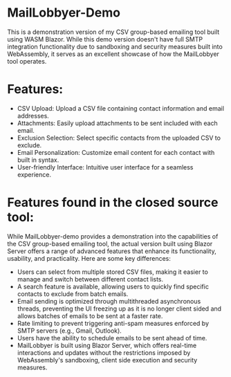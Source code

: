 # MailLobbyer-Demo
This is a demonstration version of my CSV group-based emailing tool built using WASM Blazor. While this demo version doesn't have full SMTP integration functionality due to sandboxing and security measures built into WebAssembly, it serves as an excellent showcase of how the MailLobbyer tool operates.

# Features:
- CSV Upload: Upload a CSV file containing contact information and email addresses.
- Attachments: Easily upload attachments to be sent included with each email.
- Exclusion Selection: Select specific contacts from the uploaded CSV to exclude.
- Email Personalization: Customize email content for each contact with built in syntax.
- User-friendly Interface: Intuitive user interface for a seamless experience.

# Features found in the closed source tool:
While MailLobbyer-demo provides a demonstration into the capabilities of the CSV group-based emailing tool, the actual version built using Blazor Server offers a range of advanced features that enhance its functionality, usability, and practicality. Here are some key differences:

- Users can select from multiple stored CSV files, making it easier to manage and switch between different contact lists.
- A search feature is available, allowing users to quickly find specific contacts to exclude from batch emails.
- Email sending is optimized through multithreaded asynchronous threads, preventing the UI freezing up as it is no longer client sided and allows batches of emails to be sent at a faster rate.
- Rate limiting to prevent triggering anti-spam measures enforced by SMTP servers (e.g., Gmail, Outlook).
- Users have the ability to schedule emails to be sent ahead of time.
- MailLobbyer is built using Blazor Server, which offers real-time interactions and updates without the restrictions imposed by WebAssembly's sandboxing, client side execution and security measures.